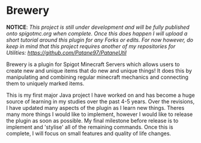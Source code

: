 # Brewery

**NOTICE**: *This project is still under development and will be fully published onto spigotmc.org when complete. Once this does happen I will upload a short tutorial around this plugin for any Forks or edits. For now however, do keep in mind that this project requires another of my repositories for Utilities: https://github.com/Patane97/PataneUtil*

Brewery is a plugin for Spigot Minecraft Servers which allows users to create new and unique items that do new and unique things! It does this by manipulating and combining regular minecraft mechanics and connecting them to uniquely marked items.

This is my first major Java project I have worked on and has become a huge source of learning in my studies over the past 4-5 years. Over the revisions, I have updated many aspects of the plugin as I learn new things. Theres many more things I would like to implement, however I would like to release the plugin as soon as possible. My final milestone before release is to implement and 'stylise' all of the remaining commands. Once this is complete, I will focus on small features and quality of life changes.
